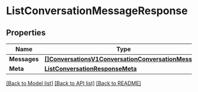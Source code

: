# ListConversationMessageResponse

## Properties

Name | Type | Description | Notes
------------ | ------------- | ------------- | -------------
**Messages** | [**[]ConversationsV1ConversationConversationMessage**](conversations.v1.conversation.conversation_message.md) |  |[optional] 
**Meta** | [**ListConversationResponseMeta**](ListConversationResponse_meta.md) |  |[optional] 

[[Back to Model list]](../README.md#documentation-for-models) [[Back to API list]](../README.md#documentation-for-api-endpoints) [[Back to README]](../README.md)


